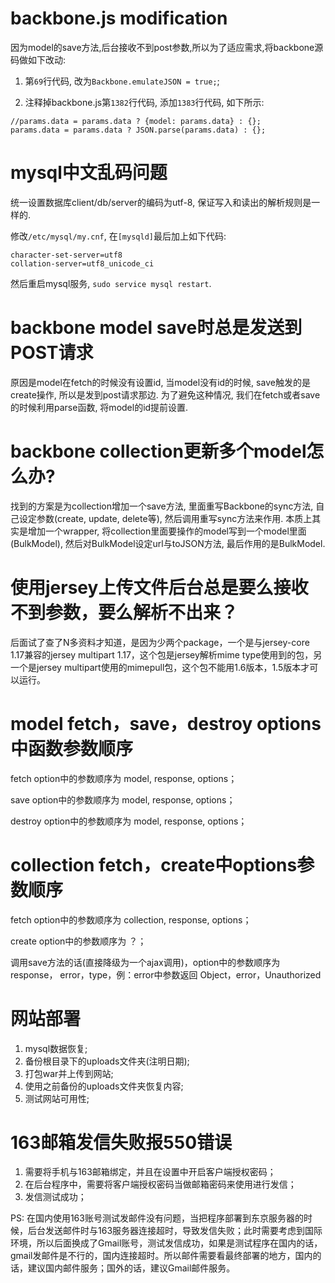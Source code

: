 # backbone.js modification

因为model的save方法,后台接收不到post参数,所以为了适应需求,将backbone源码做如下改动:

1. 第``69``行代码, 改为``Backbone.emulateJSON = true;``;

2. 注释掉backbone.js第``1382``行代码, 添加``1383``行代码, 如下所示:

```	
//params.data = params.data ? {model: params.data} : {};
params.data = params.data ? JSON.parse(params.data) : {};
```

# mysql中文乱码问题

统一设置数据库client/db/server的编码为utf-8, 保证写入和读出的解析规则是一样的.

修改``/etc/mysql/my.cnf``, 在``[mysqld]``最后加上如下代码:

```
character-set-server=utf8
collation-server=utf8_unicode_ci
```
然后重启mysql服务, ``sudo service mysql restart``. 


# backbone model save时总是发送到POST请求

原因是model在fetch的时候没有设置id, 当model没有id的时候, save触发的是create操作, 所以是发到post请求那边. 为了避免这种情况, 我们在fetch或者save的时候利用parse函数, 将model的id提前设置.


# backbone collection更新多个model怎么办?

找到的方案是为collection增加一个save方法, 里面重写Backbone的sync方法, 自己设定参数(create, update, delete等), 然后调用重写sync方法来作用. 本质上其实是增加一个wrapper, 将collection里面要操作的model写到一个model里面(BulkModel), 然后对BulkModel设定url与toJSON方法, 最后作用的是BulkModel.

# 使用jersey上传文件后台总是要么接收不到参数，要么解析不出来？

后面试了查了N多资料才知道，是因为少两个package，一个是与jersey-core 1.17兼容的jersey multipart 1.17，这个包是jersey解析mime type使用到的包，另一个是jersey multipart使用的mimepull包，这个包不能用1.6版本，1.5版本才可以运行。

# model fetch，save，destroy options中函数参数顺序

fetch option中的参数顺序为 model, response, options；

save option中的参数顺序为 model, response, options；

destroy option中的参数顺序为 model, response, options；

# collection fetch，create中options参数顺序

fetch option中的参数顺序为 collection, response, options；

create option中的参数顺序为 ？；

调用save方法的话(直接降级为一个ajax调用)，option中的参数顺序为 response， error，type，例：error中参数返回 Object，error，Unauthorized

# 网站部署

1. mysql数据恢复;
2. 备份根目录下的uploads文件夹(注明日期);
3. 打包war并上传到网站;
4. 使用之前备份的uploads文件夹恢复内容;
5. 测试网站可用性;

# 163邮箱发信失败报550错误

1. 需要将手机与163邮箱绑定，并且在设置中开启客户端授权密码；
2. 在后台程序中，需要将客户端授权密码当做邮箱密码来使用进行发信；
3. 发信测试成功；

PS: 在国内使用163账号测试发邮件没有问题，当把程序部署到东京服务器的时候，后台发送邮件时与163服务器连接超时，导致发信失败；此时需要考虑到国际环境，所以后面换成了Gmail账号，测试发信成功，如果是测试程序在国内的话，gmail发邮件是不行的，国内连接超时。所以邮件需要看最终部署的地方，国内的话，建议国内邮件服务；国外的话，建议Gmail邮件服务。





